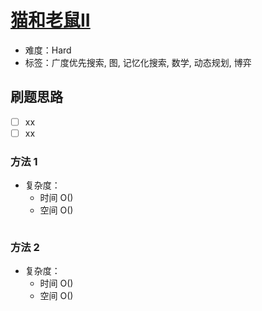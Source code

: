 # [猫和老鼠II](https://leetcode-cn.com/problems/cat-and-mouse-ii/)

- 难度：Hard
- 标签：广度优先搜索, 图, 记忆化搜索, 数学, 动态规划, 博弈

## 刷题思路

- [ ] xx
- [ ] xx

### 方法 1

- 复杂度：
    - 时间 O()
    - 空间 O()

``` js

```

### 方法 2

- 复杂度：
    - 时间 O()
    - 空间 O()

``` js

```
